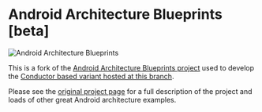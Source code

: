 # Android Architecture Blueprints [beta]

<img src="https://github.com/googlesamples/android-architecture/wiki/images/aab-logo.png" alt="Android Architecture Blueprints"/>

This is a fork of the [Android Architecture Blueprints project](https://github.com/googlesamples/android-architecture) used to develop the [Conductor based variant hosted at this branch](https://github.com/gregpearce/android-architecture/tree/todo-mvp-conductor).

Please see the [original project page](https://github.com/googlesamples/android-architecture) for a full description of the project and loads of other great Android architecture examples.

